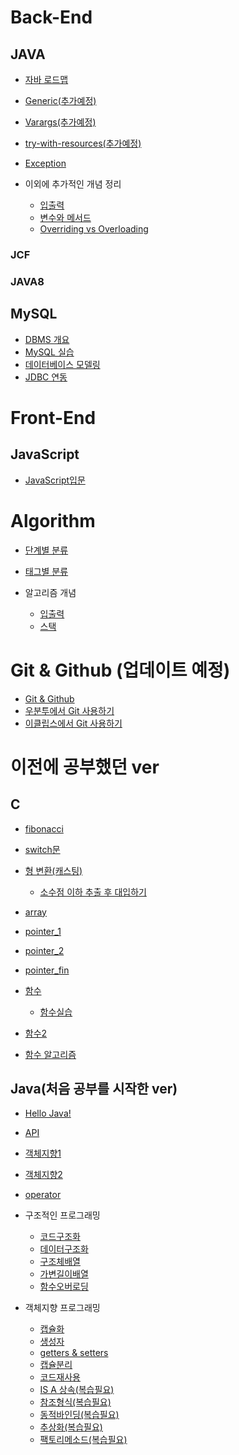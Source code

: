 
# Back-End

## JAVA

- [자바 로드맵](./javaStudy/javaProgramming.md)
- [Generic(추가예정)]()
- [Varargs(추가예정)]()
- [try-with-resources(추가예정)]()
- [Exception](./javaStudy/개념/exception.md)

- 이외에 추가적인 개념 정리

  - [입출력](./javaStudy/개념/입출력.md)
  - [변수와 메서드](./javaStudy/개념/변수와메서드.md)
  - [Overriding vs Overloading](./javaStudy/개념/OverrideOverload.md)


### JCF

### JAVA8

## MySQL

- [DBMS 개요](./mySQL/01_DBMS개요.md)
- [MySQL 실습](./mySQL/02_MySQL실습.md)
- [데이터베이스 모델링](./mySQL/03_모델링.md)
- [JDBC 연동](./mySQL/05_JDBC연동.md)


# Front-End

## JavaScript

- [JavaScript입문](https://github.com/Com-Sun/StudyJS)

# Algorithm

- [단계별 분류](https://github.com/Com-Sun/TIL/blob/main/Algorithm/level/README.md)

- [태그별 분류](https://github.com/Com-Sun/TIL/blob/main/Algorithm/tag/README.md)

- 알고리즘 개념
  - [입출력](./Algorithm/입출력.md)
  - [스택](./Algorithm/스택.md)



# Git & Github (업데이트 예정)

- [Git & Github](https://github.com/Com-Sun/TIL/blob/main/Git/Git.md)
- [우분투에서 Git 사용하기](/Git/Linux.md)
- [이클립스에서 Git 사용하기](/Git/이클립스.md)

# 이전에 공부했던 ver

## C

- [fibonacci](https://github.com/Com-Sun/TIL/blob/main/C_practice/Ubuntu_programming/Fibonacci.md)

- [switch문](https://github.com/Com-Sun/TIL/blob/main/C_practice/switch%EB%AC%B8.md)

- [형 변환(캐스팅)](https://github.com/Com-Sun/TIL/blob/main/C_practice/%ED%98%95%EB%B3%80%ED%99%98.md#c%EC%96%B8%EC%96%B4%EC%97%90%EC%84%9C%EC%9D%98-%ED%98%95-%EB%B3%80%ED%99%98)

  - [소수점 이하 추출 후 대입하기](https://github.com/Com-Sun/TIL/blob/main/C_practice/Ubuntu_programming/casting_1.md)

- [array](./C_practice/array.md)

- [pointer_1](./C_practice/pointer_1.md)

- [pointer_2](./C_practice/pointer_2.md)

- [pointer_fin](./C_practice/pointer_fin.md)

- [함수](./C_practice/함수.md)
  - [함수실습](./C_practice/함수실습.md)

- [함수2](./C_practice/함수2.md)

- [함수 알고리즘](./C_practice/함수알고리즘.md)


## Java(처음 공부를 시작한 ver)
- [Hello Java!](./javaStudy/hello_world.md)
- [API](./javaStudy/미사용/api.md)
- [객체지향1](./javaStudy/미사용/객체지향1.md)
- [객체지향2](./javaStudy/미사용/객체지향2.md)
- [operator](./javaStudy/미사용/Operator.md)

- 구조적인 프로그래밍
  - [코드구조화](./javaStudy/StructuredProgramming/01_코드구조화.md)
  - [데이터구조화](./javaStudy/StructuredProgramming/02_데이터구조화.md)
  - [구조체배열](./javaStudy/StructuredProgramming/03_구조체배열.md)
  - [가변길이배열](./javaStudy/StructuredProgramming/04_가변길이배열.md)
  - [함수오버로딩](./javaStudy/StructuredProgramming/05_함수오버로딩.md)

- 객체지향 프로그래밍
  - [캡슐화](./javaStudy/ObjectOrientedProgramming/01_캡슐화.md)
  - [생성자](./javaStudy/ObjectOrientedProgramming/02_생성자.md)
  - [getters & setters](./javaStudy/ObjectOrientedProgramming/03_Getters_Setters.md)
  - [캡슐분리](./javaStudy/ObjectOrientedProgramming/04_캡슐분리.md)
  - [코드재사용](./javaStudy/ObjectOrientedProgramming/05_코드재사용.md)
  - [IS A 상속(복습필요)](./javaStudy/ObjectOrientedProgramming/06_IS_A상속.md)
  - [참조형식(복습필요)](./javaStudy/ObjectOrientedProgramming/07_참조형식.md)
  - [동적바인딩(복습필요)](./javaStudy/ObjectOrientedProgramming/08_동적바인딩.md)
  - [추상화(복습필요)](./javaStudy/ObjectOrientedProgramming/09_추상화.md)
  - [팩토리메소드(복습필요)](./javaStudy/ObjectOrientedProgramming/10_팩토리메소드.md)



